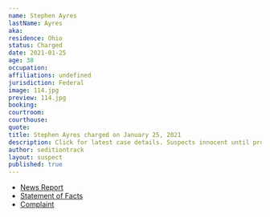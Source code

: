 ```yaml
---
name: Stephen Ayres
lastName: Ayres
aka: 
residence: Ohio
status: Charged
date: 2021-01-25
age: 38
occupation: 
affiliations: undefined
jurisdiction: Federal
image: 114.jpg
preview: 114.jpg
booking: 
courtroom: 
courthouse: 
quote: 
title: Stephen Ayres charged on January 25, 2021
description: Click for latest case details. Suspects innocent until proven guilty.
author: seditiontrack
layout: suspect
published: true
---
```

- [News Report](https://www.wfmj.com/story/43229774/warren-man-arrested-by-fbi-after-involvement-in-us-capitol-riots)
- [Statement of Facts](https://www.justice.gov/opa/page/file/1360721/download)
- [Complaint](https://www.justice.gov/opa/page/file/1360951/download)
